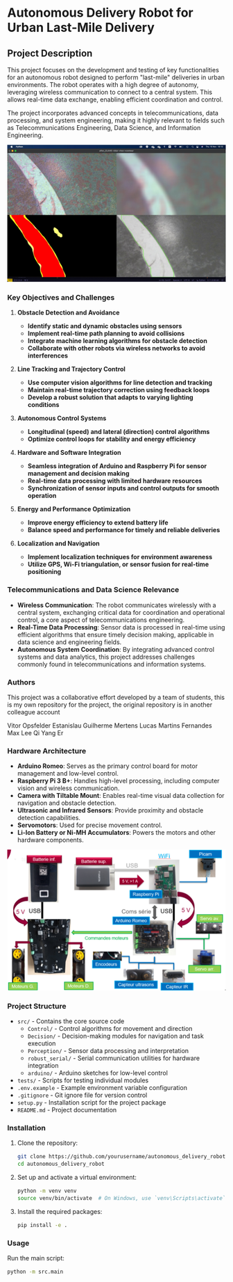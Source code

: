 # Autonomous Delivery Robot for Urban Last-Mile Delivery

## Project Description

This project focuses on the development and testing of key functionalities for an autonomous robot designed to perform "last-mile" deliveries in urban environments. The robot operates with a high degree of autonomy, leveraging wireless communication to connect to a central system. This allows real-time data exchange, enabling efficient coordination and control.

The project incorporates advanced concepts in telecommunications, data processing, and system engineering, making it highly relevant to fields such as Telecommunications Engineering, Data Science, and Information Engineering.

![](computer_vision.jpeg)

### Key Objectives and Challenges

1. **Obstacle Detection and Avoidance**
    - **Identify static and dynamic obstacles using sensors**
    - **Implement real-time path planning to avoid collisions**
    - **Integrate machine learning algorithms for obstacle detection**
    - **Collaborate with other robots via wireless networks to avoid interferences**

2. **Line Tracking and Trajectory Control**
    - **Use computer vision algorithms for line detection and tracking**
    - **Maintain real-time trajectory correction using feedback loops**
    - **Develop a robust solution that adapts to varying lighting conditions**

3. **Autonomous Control Systems**
    - **Longitudinal (speed) and lateral (direction) control algorithms**
    - **Optimize control loops for stability and energy efficiency**

4. **Hardware and Software Integration**
    - **Seamless integration of Arduino and Raspberry Pi for sensor management and decision making**
    - **Real-time data processing with limited hardware resources**
    - **Synchronization of sensor inputs and control outputs for smooth operation**

5. **Energy and Performance Optimization**
    - **Improve energy efficiency to extend battery life**
    - **Balance speed and performance for timely and reliable deliveries**

6. **Localization and Navigation**
    - **Implement localization techniques for environment awareness**
    - **Utilize GPS, Wi-Fi triangulation, or sensor fusion for real-time positioning**

### Telecommunications and Data Science Relevance

- **Wireless Communication**: The robot communicates wirelessly with a central system, exchanging critical data for coordination and operational control, a core aspect of telecommunications engineering.
- **Real-Time Data Processing**: Sensor data is processed in real-time using efficient algorithms that ensure timely decision making, applicable in data science and engineering fields.
- **Autonomous System Coordination**: By integrating advanced control systems and data analytics, this project addresses challenges commonly found in telecommunications and information systems.

### Authors 
This project was a collaborative effort developed by a team of students, this is my own repository for the project, the original repository is in another colleague account

Vitor Opsfelder Estanislau
Guilherme Mertens
Lucas Martins Fernandes
Max Lee
Qi Yang Er 
### Hardware Architecture

- **Arduino Romeo**: Serves as the primary control board for motor management and low-level control.
- **Raspberry Pi 3 B+**: Handles high-level processing, including computer vision and wireless communication.
- **Camera with Tiltable Mount**: Enables real-time visual data collection for navigation and obstacle detection.
- **Ultrasonic and Infrared Sensors**: Provide proximity and obstacle detection capabilities.
- **Servomotors**: Used for precise movement control.
- **Li-Ion Battery or Ni-MH Accumulators**: Powers the motors and other hardware components.

![](hardware.png)

### Project Structure

- `src/` - Contains the core source code
  - `Control/` - Control algorithms for movement and direction
  - `Decision/` - Decision-making modules for navigation and task execution
  - `Perception/` - Sensor data processing and interpretation
  - `robust_serial/` - Serial communication utilities for hardware integration
  - `arduino/` - Arduino sketches for low-level control
- `tests/` - Scripts for testing individual modules
- `.env.example` - Example environment variable configuration
- `.gitignore` - Git ignore file for version control
- `setup.py` - Installation script for the project package
- `README.md` - Project documentation

### Installation

1. Clone the repository:
    ```bash
    git clone https://github.com/yourusername/autonomous_delivery_robot.git
    cd autonomous_delivery_robot
    ```

2. Set up and activate a virtual environment:
    ```bash
    python -m venv venv
    source venv/bin/activate  # On Windows, use `venv\Scripts\activate`
    ```

3. Install the required packages:
    ```bash
    pip install -e .
    ```

### Usage

Run the main script:
```bash
python -m src.main
